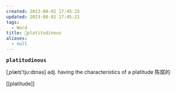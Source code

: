```yaml
---
created: 2023-08-02 17:45:15
updated: 2023-08-02 17:45:21
tags:
  - Word
title: 📖platitudinous
aliases:
  - null
---
```


<pre><strong>platitudinous</strong></pre>
[ˌplætɪ'tju:dɪnəs]
adj. having the characteristics of a platitude 陈腐的

[[platitude]]